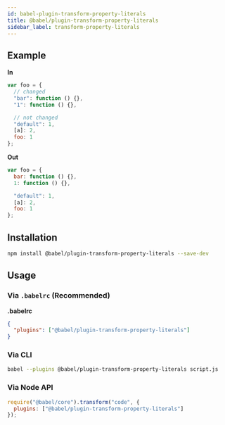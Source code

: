 ```yaml
---
id: babel-plugin-transform-property-literals
title: @babel/plugin-transform-property-literals
sidebar_label: transform-property-literals
---
```


## Example

**In**

```javascript
var foo = {
  // changed
  "bar": function () {},
  "1": function () {},

  // not changed
  "default": 1,
  [a]: 2,
  foo: 1
};
```

**Out**

```javascript
var foo = {
  bar: function () {},
  1: function () {},

  "default": 1,
  [a]: 2,
  foo: 1
};
```

## Installation

```sh
npm install @babel/plugin-transform-property-literals --save-dev
```

## Usage

### Via `.babelrc` (Recommended)

**.babelrc**

```json
{
  "plugins": ["@babel/plugin-transform-property-literals"]
}
```

### Via CLI

```sh
babel --plugins @babel/plugin-transform-property-literals script.js
```

### Via Node API

```javascript
require("@babel/core").transform("code", {
  plugins: ["@babel/plugin-transform-property-literals"]
});
```

